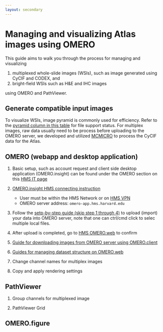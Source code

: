 ```yaml
---
layout: secondary
---
```

# Managing and visualizing Atlas images using OMERO

This guide aims to walk you through the process for managing and visualizing 

1. multiplexed whole-slide images (WSIs), such as image generated using CyCIF and CODEX, and 
1. bright-field WSIs such as H&E and IHC images

using OMERO and PathViewer.

## Generate compatible input images

To visualize WSIs, image pyramid is commonly used for efficiency. Refer to the [pyramid column in this table](https://docs.openmicroscopy.org/bio-formats/6.7.0/supported-formats.html) for file support status. For multiplex images, raw data usually need to be process before uploading to the OMERO server, we developed and utilized [MCMICRO](https://mcmicro.org) to process the CyCIF data for the Atlas.   

## OMERO (webapp and desktop application)

1. Basic setup, such as account request and client side desktop application (OMERO.insight) can be found under the OMERO section on this [HMS IT page](https://it.hms.harvard.edu/our-services/research-computing/services/research-applications-software/research-application)

1. [OMERO.insight HMS connecting instruction](https://harvardmed.service-now.com/kb_view.do?sysparm_article=KB0011694)
    - User must be within the HMS Network or on [HMS VPN](https://it.hms.harvard.edu/our-services/network-and-servers/vpn)
    - OMERO server address: `omero-app.hms.harvard.edu`

1. Follow the [setp-by-step guide (skip step 1 through 4)](https://omero-guides.readthedocs.io/en/latest/upload/docs/import-desktop-client.html#step-by-step) to upload (import) your data into OMERO server, note that one can ctrl/cmd click to selec multiple local files.

1. After upload is completed, go to [HMS OMERO.web](https://omero.hms.harvard.edu/webclient/) to confirm

1. [Guide for downloading images from OMERO server using OMERO.client](https://slack-files.com/T069QPDCJ-F011JPEN5FD-ae133b961a)

1. [Guides for managing dataset structure on OMERO.web](https://omero-guides.readthedocs.io/en/latest/introduction/docs/data-management.html)

1. Change channel names for multiplex images

1. Copy and apply rendering settings

## PathViewer

1. Group channels for multiplexed image

1. PathViewer Grid


## OMERO.figure
